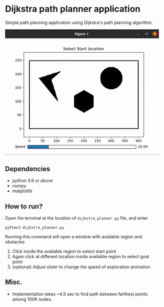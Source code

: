 # Dijkstra path planner application

Simple path planning application using Dijkstra's path planning algorithm.


<p align="center">
  <img src="https://github.com/HrushikeshBudhale/path_planner_app/blob/main/doc/path_planner.gif?raw=0" alt="OUTPUT GIF" width="600"/>
</p>

## Dependencies
- python 3.6 or above
- numpy
- matplotlib

## How to run?

Open the terminal at the location of ```dijkstra_planner.py``` file, and enter

    python3 dijkstra_planner.py


Running this command will open a window with available region and obstacles
1. Click inside the available region to select start point
2. Again click at different location inside available region to select goal point
3. (optional) Adjust slider to change the speed of exploration animation

## Misc.

- Implementation takes ~4.5 sec to find path between farthest points among 100K nodes.
